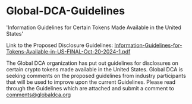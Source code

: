 # Global-DCA-Guidelines
'Information Guidelines for Certain Tokens Made Available in the United States'

Link to the Proposed Disclosure Guidelines: [Information-Guidelines-for-Tokens-Available-in-US-FINAL-Oct-20-2024-1.pdf](https://github.com/user-attachments/files/17807379/Information-Guidelines-for-Tokens-Available-in-US-FINAL-Oct-20-2024-1.pdf)


The Global DCA organization has put out guidelines for disclosures on certain crypto tokens made available in the United States. Global DCA is seeking comments on the proposed guidelines from industry participants that will be used to improve upon the current Guidelines. Please read through the Guidelines which are attached and submit a comment to comments@globaldca.org

